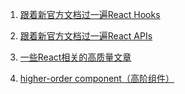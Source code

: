 1. <a href='./跟着新官网学Hooks.md'>跟着新官方文档过一遍React Hooks</a>

2. <a href='./跟着新官网学react APIs.md'>跟着新官方文档过一遍React APIs</a>

3. <a href='./好文收集.md'>一些React相关的高质量文章</a>

4. <a href='./HOC.md'>higher-order component（高阶组件）</a>